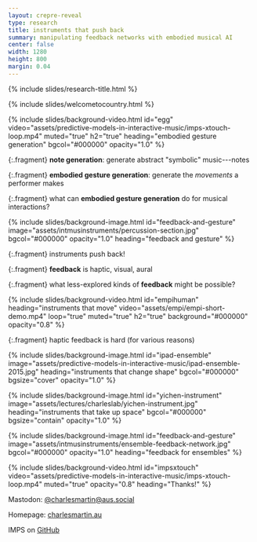 ```yaml
---
layout: crepre-reveal
type: research
title: instruments that push back
summary: manipulating feedback networks with embodied musical AI
center: false
width: 1280
height: 800
margin: 0.04
---
```


<!-- theme: assets/revealthemes/reveal/moon.scss --> 
<!-- theme: assets/revealthemes/crepre-dark.scss -->

{% include slides/research-title.html %}

{% include slides/welcometocountry.html %}

{% include slides/background-video.html
id="egg"
video="assets/predictive-models-in-interactive-music/imps-xtouch-loop.mp4"
muted="true"
h2="true"
heading="embodied gesture generation"
bgcol="#000000"
opacity="1.0"
%}

{:.fragment}
**note generation**: generate abstract "symbolic" music---notes

{:.fragment}
**embodied gesture generation**: generate the _movements_ a performer makes

{:.fragment}
what can **embodied gesture generation** do for musical interactions?

{% include slides/background-image.html
id="feedback-and-gesture"
image="assets/intmusinstruments/percussion-section.jpg"
bgcol="#000000"
opacity="1.0" 
heading="feedback and gesture"
%}

{:.fragment} 
instruments push back!

{:.fragment}
**feedback** is haptic, visual, aural

{:.fragment}
what less-explored kinds of **feedback** might be possible?

{% include slides/background-video.html
id="empihuman"
heading="instruments that move"
video="assets/empi/empi-short-demo.mp4"
loop="true"
muted="true"
h2="true"
background="#000000"
opacity="0.8"
%}

{:.fragment}
haptic feedback is hard (for various reasons)

{% include slides/background-image.html
id="ipad-ensemble"
image="assets/predictive-models-in-interactive-music/ipad-ensemble-2015.jpg"
heading="instruments that change shape"
bgcol="#000000"
bgsize="cover"
opacity="1.0"
%}

{% include slides/background-image.html
id="yichen-instrument"
image="assets/lectures/charleslab/yichen-instrument.jpg"
heading="instruments that take up space"
bgcol="#000000"
bgsize="contain"
opacity="1.0"
%}

{% include slides/background-image.html
id="feedback-and-gesture"
image="assets/intmusinstruments/ensemble-feedback-network.jpg"
bgcol="#000000"
opacity="1.0" 
heading="feedback for ensembles"
%}


{% include slides/background-video.html
id="impsxtouch"
video="assets/predictive-models-in-interactive-music/imps-xtouch-loop.mp4"
muted="true"
opacity="0.8"
heading="Thanks!"
%}

Mastodon: [@charlesmartin@aus.social](https://aus.social/@charlesmartin)

Homepage: [charlesmartin.au](https://charlesmartin.au)

IMPS on [GitHub](https://github.com/cpmpercussion/imps)

